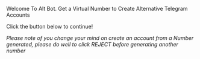 Welcome To Alt Bot. 
Get a Virtual Number to Create Alternative Telegram Accounts 

Click the button below to continue!

_Please note of you change your mind on create an account from a Number generated, please do well to click REJECT before generating another number_

